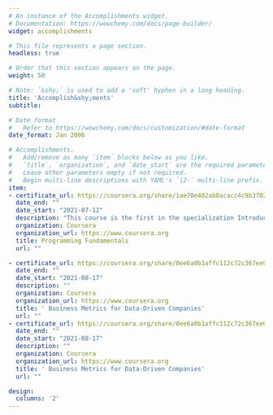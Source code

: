 ```yaml
---
# An instance of the Accomplishments widget.
# Documentation: https://wowchemy.com/docs/page-builder/
widget: accomplishments

# This file represents a page section.
headless: true

# Order that this section appears on the page.
weight: 50

# Note: `&shy;` is used to add a 'soft' hyphen in a long heading.
title: 'Accomplish&shy;ments'
subtitle:

# Date format
#   Refer to https://wowchemy.com/docs/customization/#date-format
date_format: Jan 2006

# Accomplishments.
#   Add/remove as many `item` blocks below as you like.
#   `title`, `organization`, and `date_start` are the required parameters.
#   Leave other parameters empty if not required.
#   Begin multi-line descriptions with YAML's `|2-` multi-line prefix.
item:
- certificate_url: https://coursera.org/share/1ae70e402ab8acacc4c9b370209d7fa4
  date_end: ""
  date_start: "2021-07-12"
  description: "This course is the first in the specialization Introduction to Programming in C"
  organization: Coursera
  organization_url: https://www.coursera.org
  title: Programming Fundamentals
  url: ""

- certificate_url: https://coursera.org/share/0ee6a0b1affc112c72c367ee0614ced7
  date_end: ""
  date_start: "2021-08-17"
  description: ""
  organization: Coursera
  organization_url: https://www.coursera.org
  title: ' Business Metrics for Data-Driven Companies'
  url: ""
- certificate_url: https://coursera.org/share/0ee6a0b1affc112c72c367ee0614ced7
  date_end: ""
  date_start: "2021-08-17"
  description: ""
  organization: Coursera
  organization_url: https://www.coursera.org
  title: ' Business Metrics for Data-Driven Companies'
  url: ""

design:
  columns: '2' 
---
```

